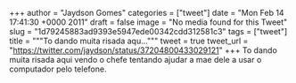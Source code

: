 
+++
author = "Jaydson Gomes"
categories = ["tweet"]
date = "Mon Feb 14 17:41:30 +0000 2011"
draft = false
image = "No media found for this Tweet"
slug = "1d79245883ad9393e5947ede00342cdd312581c3"
tags = ["tweet"]
title = """To dando muita risada aqu..."""
tweet = true
tweet_url = "https://twitter.com/jaydson/status/37204800433029121"
+++
To dando muita risada aqui vendo o chefe tentando ajudar a mae dele a usar o computador pelo telefone.
